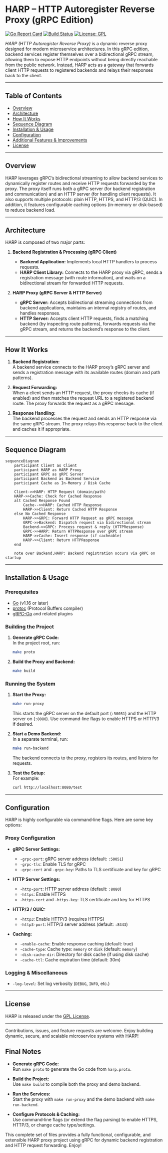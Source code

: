 # HARP – HTTP Autoregister Reverse Proxy (gRPC Edition)

[![Go Report Card](https://goreportcard.com/badge/github.com/SimonWaldherr/HARP)](https://goreportcard.com/report/github.com/SimonWaldherr/HARP)
[![Build Status](https://github.com/SimonWaldherr/HARP/actions/workflows/go.yml/badge.svg)](https://github.com/SimonWaldherr/HARP/actions)
[![License: GPL](https://img.shields.io/badge/license-GPL-blue.svg)](./LICENSE)

_HARP (HTTP Autoregister Reverse Proxy)_ is a dynamic reverse proxy designed for modern microservice architectures. In this gRPC edition, backend services register themselves over a bidirectional gRPC stream, allowing them to expose HTTP endpoints without being directly reachable from the public network. Instead, HARP acts as a gateway that forwards client HTTP requests to registered backends and relays their responses back to the client.

---

## Table of Contents

- [Overview](#overview)
- [Architecture](#architecture)
- [How It Works](#how-it-works)
- [Sequence Diagram](#sequence-diagram)
- [Installation & Usage](#installation--usage)
- [Configuration](#configuration)
- [Additional Features & Improvements](#additional-features--improvements)
- [License](#license)

---

## Overview

HARP leverages gRPC’s bidirectional streaming to allow backend services to dynamically register routes and receive HTTP requests forwarded by the proxy. The proxy itself runs both a gRPC server (for backend registration and communication) and an HTTP server (for handling client requests). It also supports multiple protocols: plain HTTP, HTTPS, and HTTP/3 (QUIC). In addition, it features configurable caching options (in‑memory or disk‑based) to reduce backend load.

---

## Architecture

HARP is composed of two major parts:

1. **Backend Registration & Processing (gRPC Client)**
   - **Backend Application:** Implements local HTTP handlers to process requests.
   - **HARP Client Library:** Connects to the HARP proxy via gRPC, sends a registration message (with route information), and waits on a bidirectional stream for forwarded HTTP requests.

2. **HARP Proxy (gRPC Server & HTTP Server)**
   - **gRPC Server:** Accepts bidirectional streaming connections from backend applications, maintains an internal registry of routes, and handles responses.
   - **HTTP Server:** Accepts client HTTP requests, finds a matching backend (by inspecting route patterns), forwards requests via the gRPC stream, and returns the backend’s response to the client.

---

## How It Works

1. **Backend Registration:**  
   A backend service connects to the HARP proxy’s gRPC server and sends a registration message with its available routes (domain and path patterns).

2. **Request Forwarding:**  
   When a client sends an HTTP request, the proxy checks its cache (if enabled) and then matches the request URL to a registered backend route. The proxy forwards the request as a gRPC message.

3. **Response Handling:**  
   The backend processes the request and sends an HTTP response via the same gRPC stream. The proxy relays this response back to the client and caches it if appropriate.

---

## Sequence Diagram

```mermaid
sequenceDiagram
    participant Client as Client
    participant HARP as HARP Proxy
    participant GRPC as gRPC Server
    participant Backend as Backend Service
    participant Cache as In-Memory / Disk Cache

    Client->>HARP: HTTP Request (domain/path)
    HARP->>Cache: Check for Cached Response
    alt Cached Response Found
        Cache-->>HARP: Cached HTTP Response
        HARP->>Client: Return Cached HTTP Response
    else No Cached Response
        HARP->>GRPC: Forward HTTP Request as gRPC message
        GRPC->>Backend: Dispatch request via bidirectional stream
        Backend->>GRPC: Process request & reply (HTTPResponse)
        GRPC->>HARP: Return HTTPResponse over gRPC stream
        HARP->>Cache: Insert response (if cacheable)
        HARP->>Client: Return HTTPResponse
    end

    note over Backend,HARP: Backend registration occurs via gRPC on startup
```

---

## Installation & Usage

### Prerequisites

- [Go](https://golang.org) (v1.16 or later)
- [protoc](https://grpc.io/docs/protoc-installation/) (Protocol Buffers compiler)
- [gRPC-Go](https://github.com/grpc/grpc-go) and related plugins

### Building the Project

1. **Generate gRPC Code:**  
   In the project root, run:
   ```bash
   make proto
   ```
2. **Build the Proxy and Backend:**
   ```bash
   make build
   ```

### Running the System

1. **Start the Proxy:**  
   ```bash
   make run-proxy
   ```
   This starts the gRPC server on the default port (`:50051`) and the HTTP server on (`:8080`). Use command‑line flags to enable HTTPS or HTTP/3 if desired.

2. **Start a Demo Backend:**  
   In a separate terminal, run:
   ```bash
   make run-backend
   ```
   The backend connects to the proxy, registers its routes, and listens for requests.

3. **Test the Setup:**  
   For example:
   ```bash
   curl http://localhost:8080/test
   ```

---

## Configuration

HARP is highly configurable via command‑line flags. Here are some key options:

### Proxy Configuration

- **gRPC Server Settings:**
  - `-grpc-port`: gRPC server address (default: `:50051`)
  - `-grpc-tls`: Enable TLS for gRPC
  - `-grpc-cert` and `-grpc-key`: Paths to TLS certificate and key for gRPC

- **HTTP Server Settings:**
  - `-http-port`: HTTP server address (default: `:8080`)
  - `-https`: Enable HTTPS
  - `-https-cert` and `-https-key`: TLS certificate and key for HTTPS

- **HTTP/3 / QUIC:**
  - `-http3`: Enable HTTP/3 (requires HTTPS)
  - `-http3-port`: HTTP/3 server address (default: `:8443`)

- **Caching:**
  - `-enable-cache`: Enable response caching (default: true)
  - `-cache-type`: Cache type: `memory` or `disk` (default: `memory`)
  - `-disk-cache-dir`: Directory for disk cache (if using disk cache)
  - `-cache-ttl`: Cache expiration time (default: 30m)

### Logging & Miscellaneous

- `-log-level`: Set log verbosity (`DEBUG`, `INFO`, etc.)

---

## License

HARP is released under the [GPL License](./LICENSE).

---

Contributions, issues, and feature requests are welcome. Enjoy building dynamic, secure, and scalable microservice systems with HARP!


## Final Notes

- **Generate gRPC Code:**  
  Run `make proto` to generate the Go code from `harp.proto`.

- **Build the Project:**  
  Use `make build` to compile both the proxy and demo backend.

- **Run the Services:**  
  Start the proxy with `make run-proxy` and the demo backend with `make run-backend`.

- **Configure Protocols & Caching:**  
  Use command‑line flags (or extend the flag parsing) to enable HTTPS, HTTP/3, or change cache type/settings.

This complete set of files provides a fully functional, configurable, and extensible HARP proxy project using gRPC for dynamic backend registration and HTTP request forwarding. Enjoy!